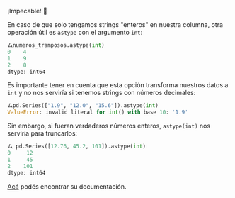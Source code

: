 ¡Impecable! 👏

En caso de que solo tengamos strings "enteros" en nuestra columna, otra operación útil es `astype` con el argumento `int`:

```python
ムnumeros_tramposos.astype(int)
0    4
1    9
2    8
dtype: int64
```

Es importante tener en cuenta que esta opción transforma nuestros datos a `int` y no nos serviría si tenemos strings con números decimales: 

```python
ムpd.Series(["1.9", "12.0", "15.6"]).astype(int)
ValueError: invalid literal for int() with base 10: '1.9'
```

Sin embargo, si fueran verdaderos números enteros, `astype(int)` nos serviría para truncarlos:

```python
ム pd.Series([12.76, 45.2, 101]).astype(int)
0     12
1     45
2    101
dtype: int64
```

[Acá](https://pandas.pydata.org/docs/reference/api/pandas.DataFrame.astype.html) podés encontrar su documentación.
